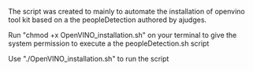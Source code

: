 The script was created to mainly to automate the installation of openvino tool kit based on a the peopleDetection authored by ajudges. 


Run "chmod +x OpenVINO_installation.sh" on your terminal  to give the system permission to execute a the peopleDetection.sh script

Use "./OpenVINO_installation.sh" to run the script
